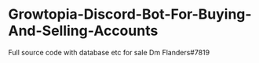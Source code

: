 # Growtopia-Discord-Bot-For-Buying-And-Selling-Accounts
Full source code with database etc for sale Dm Flanders#7819

